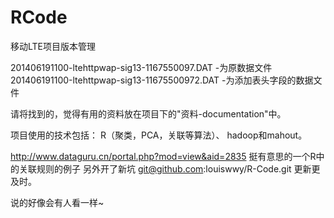 RCode
=====

移动LTE项目版本管理

201406191100-ltehttpwap-sig13-1167550097.DAT  -为原数据文件   
201406191100-ltehttpwap-sig13-11675500972.DAT -为添加表头字段的数据文件


请将找到的，觉得有用的资料放在项目下的"资料-documentation"中。

项目使用的技术包括： R（聚类，PCA，关联等算法）、 hadoop和mahout。

http://www.dataguru.cn/portal.php?mod=view&aid=2835  挺有意思的一个R中的关联规则的例子
另外开了新坑  git@github.com:louiswwy/R-Code.git   更新更及时。

说的好像会有人看一样~
